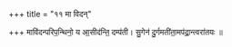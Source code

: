 +++
title = "११ मा विदन्"

+++
मावि॑दन्परिप॒न्थिनो॒ य आ॒सीद॑न्ति॒ दम्प॑ती। सु॒गेन॑ दु॒र्गमती॑ता॒मप॑द्रा॒न्त्वरा॑तयः ॥